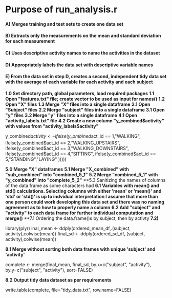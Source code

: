 # **Purpose of run_analysis.r**

#### **A) Merges training and test sets to create one data set**
#### **B) Extracts only the measurements on the mean and standard deviation for each measurement**
#### **C) Uses descriptive activity names to name the activities in the dataset**
#### **D) Appropriately labels the data set with descriptive variable names**
#### **E) From the data set in step D, creates a second, independent tidy data set with the average of each variable for each activity and each subject**

**1.0 Set directory path, global parameters, load required packages**
**1.1 Open "features.txt" file; create vector to be used as input for names()**
**1.2 Open "X" files**
**1.3 Merge "X" files into a single dataframe**
**2.1 Open "Subject" files**
**2.2 Merge "subject" files into a single dataframe**
**3.1 Open "y" files**
**3.2 Merge "y" files into a single dataframe**
**4.1 Open "activity_labels.txt" file**
**4.2 Create a new column "y_combined$activity" with values from "activity_labels$activity"**

y_combined$activity <-ifelse(y_combined$act_id == 1,"WALKING",
                       ifelse(y_combined$act_id == 2,"WALKING_UPSTAIRS",
                              ifelse(y_combined$act_id ==      3,"WALKING_DOWNSTAIRS",
                                     ifelse(y_combined$act_id == 4,"SITTING",
                                            ifelse(y_combined$act_id == 5,"STANDING","LAYING"
                                            )))))

**5.0 Merge "X" dataframes**
**5.1 Merge "X_combined" with "sub_combined" into "combined_5_1"**
**5.2 Merge "combined_5_1" with "y_combined" into "complete_5_2"**
**5.3 Sanitizing the names of columns of the data frame as some characters had
**6.1 Variables with mean() and std() calculations. Selecting columns with either 'mean' or 'mean()' and 'std' or 'std()' is up to indvidual interpretation I assume that more than one person could work developing this data set and there was no naming agreement as to how to properly name a column**
**6.2 Add "subject" and "activity" to each data frame for further individual computation and merge()**
**7.1 Ordering the data.frame()s by subject, then by activty
**7.2)**

library(plyr) 
inal_mean <- ddply(ordered_mean_df,.(subject, activity),colwise(mean))
final_sd <- ddply(ordered_sd_df,.(subject, activity),colwise(mean))

**8.1 Merge without sorting both data frames with unique 'subject' and 'activity'**

complete <- merge(final_mean, final_sd, by.x=c("subject", "activity"), by.y=c("subject", "activity"), sort=FALSE)

**8.2 Output tidy data dataset as per requirements**

write.table(complete, file="tidy_data.txt", row.name=FALSE)
